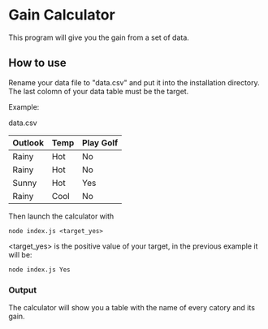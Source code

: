 
# Gain Calculator

This program will give you the gain from a set of data.
## How to use

Rename your data file to "data.csv" and put it into the installation directory.
The last colomn of your data table must be the target.

Example:

data.csv

| Outlook  | Temp | Play Golf |
| ------------- | ------------- | ------------- |
| Rainy  | Hot  | No |
| Rainy  | Hot  | No  |
| Sunny  | Hot  | Yes  |
| Rainy  | Cool  | No |

Then launch the calculator with

```
node index.js <target_yes>
```
<target_yes> is the positive value of your target, in the previous example it will be:
```
node index.js Yes
```

### Output
The calculator will show you a table with the name of every catory and its gain.
